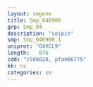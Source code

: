 ```yaml
---
layout: smgene
title: Smp_046900
grp: Smp_04
description: "seipin"
smp: Smp_046900.1
uniprot: "G4VCL9"
length:   876
cdd: "cl06028, pfam06775"
kk: ns
categories: sm
---
```

